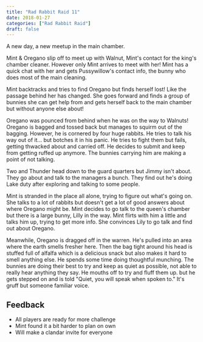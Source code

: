```yaml
---
title: "Rad Rabbit Raid 11"
date: 2018-01-27
categories: ["Rad Rabbit Raid"]
draft: false
---
```



A new day, a new meetup in the main chamber.

Mint & Oregano slip off to meet up with Walnut, Mint's contact for the king's chamber cleaner. However only Mint arrives to meet with her! Mint has a quick chat with her and gets Pussywillow's contact info, the bunny who does most of the main cleaning.

Mint backtracks and tries to find Oregano but finds herself lost! Like the passage behind her has changed. She goes forward and finds a group of bunnies she can get help from and gets herself back to the main chamber but without anyone else about!

Oregano was pounced from behind when he was on the way to Walnuts! Oregano is bagged and tossed back but manages to squirm out of the bagging. However, he is cornered by four huge rabbits. He tries to talk his way out of it... but botches it in his panic. He tries to fight them but fails, getting thwacked about and carried off. He decides to submit and keep from getting ruffed up anymore. The bunnies carrying him are making a point of not talking.

Two and Thunder head down to the guard quarters but Jimmy isn't about. They go about and talk to the managers a bunch. They find out he's doing Lake duty after exploring and talking to some people.

Mint is stranded in the place all alone, trying to figure out what's going on. She talks to a lot of rabbits but doesn't get a lot of good answers about where Oregano might be. Mint decides to go talk to the queen's chamber but there is a large bunny, Lilly in the way. Mint flirts with him a little and talks him up, trying to get more info. She convinces Lily to go talk and find out about Oregano.

Meanwhile, Oregano is dragged off in the warren. He's pulled into an area where the earth smells fresher here. Then the bag tight around his head is stuffed full of alfalfa which is a delicious snack but also makes it hard to smell anything else. He spends some time doing thoughtful munching. The bunnies are doing their best to try and keep as quiet as possible, not able to really hear anything they say. He mouths off to try and fluff them up. but he gets stepped on and is told "Quiet, you will speak when spoken to." It's gruff but someone familiar voice.


## Feedback

* All players are ready for more challenge
* Mint found it a bit harder to plan on own
* Will make a clandar invite for everyone
